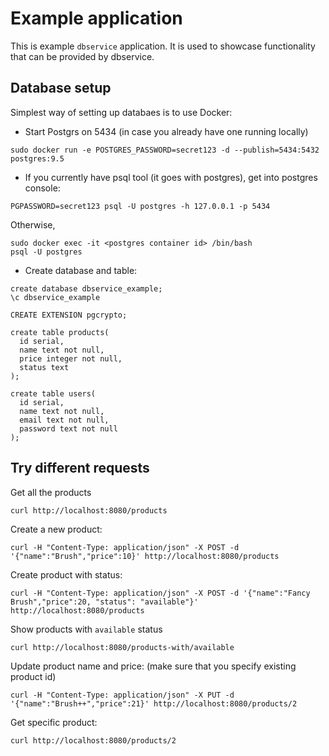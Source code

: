 Example application
===================

This is example `dbservice` application. It is used to showcase functionality that can be provided by dbservice.

Database setup
--------------
Simplest way of setting up databaes is to use Docker:

* Start Postgrs on 5434 (in case you already have one running locally)
```
sudo docker run -e POSTGRES_PASSWORD=secret123 -d --publish=5434:5432 postgres:9.5
```
* If you currently have psql tool (it goes with postgres), get into postgres console:
```
PGPASSWORD=secret123 psql -U postgres -h 127.0.0.1 -p 5434
```

Otherwise,
```
sudo docker exec -it <postgres container id> /bin/bash
psql -U postgres
```

* Create database and table:
```
create database dbservice_example;
\c dbservice_example

CREATE EXTENSION pgcrypto;

create table products(
  id serial,
  name text not null,
  price integer not null,
  status text
);

create table users(
  id serial,
  name text not null,
  email text not null,
  password text not null
);
```
Try different requests
----------------------

Get all the products
```
curl http://localhost:8080/products
```

Create a new product:
```
curl -H "Content-Type: application/json" -X POST -d '{"name":"Brush","price":10}' http://localhost:8080/products
```

Create product with status:
```
curl -H "Content-Type: application/json" -X POST -d '{"name":"Fancy Brush","price":20, "status": "available"}' http://localhost:8080/products
```

Show products with `available` status
```
curl http://localhost:8080/products-with/available
```

Update product name and price: (make sure that you specify existing product id)
```
curl -H "Content-Type: application/json" -X PUT -d '{"name":"Brush++","price":21}' http://localhost:8080/products/2
```

Get specific product:
```
curl http://localhost:8080/products/2
```
